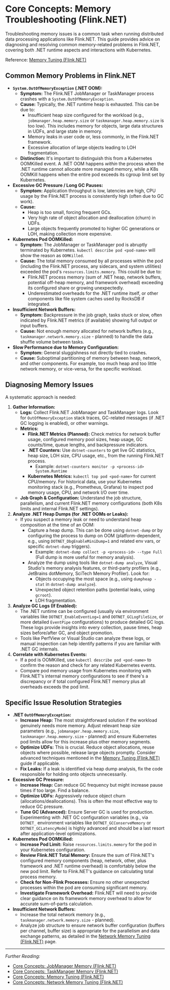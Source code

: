 # Core Concepts: Memory Troubleshooting (Flink.NET)

Troubleshooting memory issues is a common task when running distributed data processing applications like Flink.NET. This guide provides advice on diagnosing and resolving common memory-related problems in Flink.NET, covering both .NET runtime aspects and interactions with Kubernetes.

Reference: [Memory Tuning (Flink.NET)](./Core-Concepts-Memory-Tuning.md)

## Common Memory Problems in Flink.NET

*   **`System.OutOfMemoryException` (.NET OOM):**
    *   **Symptom:** The Flink.NET JobManager or TaskManager process crashes with a `System.OutOfMemoryException`.
    *   **Cause:** Typically, the .NET runtime heap is exhausted. This can be due to:
        *   Insufficient heap size configured for the workload (e.g., `jobmanager.heap.memory.size` or `taskmanager.heap.memory.size` is too low). This includes memory for objects, large data structures in UDFs, and large state in memory.
        *   Memory leaks in user code or, less commonly, in the Flink.NET framework.
        *   Excessive allocation of large objects leading to LOH fragmentation.
    *   **Distinction:** It's important to distinguish this from a Kubernetes OOMKilled event. A .NET OOM happens *within* the process when the .NET runtime cannot allocate more managed memory, while a K8s OOMKill happens when the entire pod exceeds its cgroup limit set by Kubernetes.
*   **Excessive GC Pressure / Long GC Pauses:**
    *   **Symptom:** Application throughput is low, latencies are high, CPU usage by the Flink.NET process is consistently high (often due to GC work).
    *   **Cause:**
        *   Heap is too small, forcing frequent GCs.
        *   Very high rate of object allocation and deallocation (churn) in UDFs.
        *   Large objects frequently promoted to higher GC generations or LOH, making collection more expensive.
*   **Kubernetes Pod OOMKilled:**
    *   **Symptom:** The JobManager or TaskManager pod is abruptly terminated by Kubernetes. `kubectl describe pod <pod-name>` will show the reason as `OOMKilled`.
    *   **Cause:** The total memory consumed by all processes within the pod (including the Flink.NET process, any sidecars, and system utilities) exceeded the pod's `resources.limits.memory`. This could be due to:
        *   Flink.NET process memory (sum of .NET heap, network buffers, potential off-heap memory, and framework overhead) exceeding its configured share or growing unexpectedly.
        *   Underestimated overheads for the .NET runtime itself, or other components like file system caches used by RocksDB if integrated.
*   **Insufficient Network Buffers:**
    *   **Symptom:** Backpressure in the job graph, tasks stuck or slow, often indicated by Flink.NET metrics (if available) showing full output or input buffers.
    *   **Cause:** Not enough memory allocated for network buffers (e.g., `taskmanager.network.memory.size` - planned) to handle the data shuffle volume between tasks.
*   **Slow Performance due to Memory Configuration:**
    *   **Symptom:** General sluggishness not directly tied to crashes.
    *   **Cause:** Suboptimal partitioning of memory between heap, network, and other components. For example, too much heap and too little network memory, or vice-versa, for the specific workload.

## Diagnosing Memory Issues

A systematic approach is needed:

1.  **Gather Information:**
    *   **Logs:** Collect Flink.NET JobManager and TaskManager logs. Look for `OutOfMemoryException` stack traces, GC-related messages (if .NET GC logging is enabled), or other warnings.
    *   **Metrics:**
        *   **Flink.NET Metrics (Planned):** Check metrics for network buffer usage, configured memory pool sizes, heap usage, GC counts/time, queue lengths, and backpressure indicators.
        *   **.NET Counters:** Use `dotnet-counters` to get live GC statistics, heap size, LOH size, CPU usage, etc., from the running Flink.NET process.
            *   Example: `dotnet-counters monitor -p <process-id> System.Runtime`
        *   **Kubernetes Metrics:** `kubectl top pod <pod-name>` for current CPU/memory. For historical data, use your Kubernetes monitoring stack (e.g., Prometheus, Grafana) to inspect pod memory usage, CPU, and network I/O over time.
    *   **Job Graph & Configuration:** Understand the job structure, parallelism, and current Flink.NET memory configurations (both K8s limits and internal Flink.NET settings).
2.  **Analyze .NET Heap Dumps (for .NET OOMs or Leaks):**
    *   If you suspect a memory leak or need to understand heap composition at the time of an OOM:
        *   Capture a heap dump. This can be done using `dotnet-dump` or by configuring the process to dump on OOM (platform-dependent, e.g., using `DOTNET_DbgEnableMiniDump=1` and related env vars, or specific `dotnet-dump` triggers).
            *   Example: `dotnet-dump collect -p <process-id> --type Full` (Full dump is more useful for memory analysis).
        *   Analyze the dump using tools like `dotnet-dump analyze`, Visual Studio's memory analysis features, or third-party profilers (e.g., JetBrains dotMemory, SciTech Memory Profiler). Look for:
            *   Objects occupying the most space (e.g., using `dumpheap -stat` in `dotnet-dump analyze`).
            *   Unexpected object retention paths (potential leaks, using `gcroot`).
            *   LOH fragmentation.
3.  **Analyze GC Logs (If Enabled):**
    *   The .NET runtime can be configured (usually via environment variables like `DOTNET_EnableEventLog=1` and `DOTNET_GCLogFileSize`, or more detailed `EventPipe` configurations) to produce detailed GC logs. These logs provide insights into every collection, pause times, heap sizes before/after GC, and object promotion.
    *   Tools like PerfView or Visual Studio can analyze these logs, or manual inspection can help identify patterns if you are familiar with .NET GC internals.
4.  **Correlate with Kubernetes Events:**
    *   If a pod is OOMKilled, use `kubectl describe pod <pod-name>` to confirm the reason and check for any related Kubernetes events.
    *   Compare pod memory usage from Kubernetes monitoring with Flink.NET's internal memory configurations to see if there's a discrepancy or if total configured Flink.NET memory plus all overheads exceeds the pod limit.

## Specific Issue Resolution Strategies

*   **.NET `OutOfMemoryException`:**
    *   **Increase Heap:** The most straightforward solution if the workload genuinely needs more memory. Adjust relevant heap size parameters (e.g., `jobmanager.heap.memory.size`, `taskmanager.heap.memory.size` - planned) and ensure Kubernetes pod limits allow for this increase plus other memory segments.
    *   **Optimize UDFs:** This is crucial. Reduce object allocations, reuse objects where possible, release large objects promptly. Consider advanced techniques mentioned in the [Memory Tuning (Flink.NET)](./Core-Concepts-Memory-Tuning.md) guide if applicable.
    *   **Fix Leaks:** If a leak is identified via heap dump analysis, fix the code responsible for holding onto objects unnecessarily.
*   **Excessive GC Pressure:**
    *   **Increase Heap:** Can reduce GC frequency but might increase pause times if too large. Find a balance.
    *   **Optimize UDFs:** Aggressively reduce object churn (allocations/deallocations). This is often the most effective way to reduce GC pressure.
    *   **Tune GC (Advanced):** Ensure Server GC is used for production. Experimenting with .NET GC configuration variables (e.g., via `DOTNET_` environment variables like `DOTNET_GCConserveMemory` or `DOTNET_GCLatencyMode`) is highly advanced and should be a last resort after application-level optimizations.
*   **Kubernetes Pod OOMKilled:**
    *   **Increase Pod Limit:** Raise `resources.limits.memory` for the pod in your Kubernetes configuration.
    *   **Review Flink.NET Total Memory:** Ensure the sum of Flink.NET's configured memory components (heap, network, other, plus framework and .NET runtime overhead) is comfortably below the new pod limit. Refer to Flink.NET's guidance on calculating total process memory.
    *   **Check for Non-Flink Processes:** Ensure no other unexpected processes within the pod are consuming significant memory.
    *   **Investigate Framework Overhead:** Flink.NET will need to provide clear guidance on its framework memory overhead to allow for accurate sum-of-parts calculation.
*   **Insufficient Network Buffers:**
    *   Increase the total network memory (e.g., `taskmanager.network.memory.size` - planned).
    *   Analyze job structure to ensure network buffer configuration (buffers per channel, buffer size) is appropriate for the parallelism and data exchange patterns, as detailed in the [Network Memory Tuning (Flink.NET)](./Core-Concepts-Memory-Network.md) page.

---

*Further Reading:*
*   [Core Concepts: JobManager Memory (Flink.NET)](./Core-Concepts-Memory-JobManager.md)
*   [Core Concepts: TaskManager Memory (Flink.NET)](./Core-Concepts-Memory-TaskManager.md)
*   [Core Concepts: Memory Tuning (Flink.NET)](./Core-Concepts-Memory-Tuning.md)
*   [Core Concepts: Network Memory Tuning (Flink.NET)](./Core-Concepts-Memory-Network.md)
